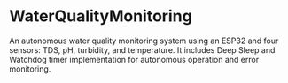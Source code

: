 # WaterQualityMonitoring
An autonomous water quality monitoring system using an ESP32 and four sensors: TDS, pH, turbidity, and temperature. It includes Deep Sleep and Watchdog timer implementation for autonomous operation and error monitoring.
